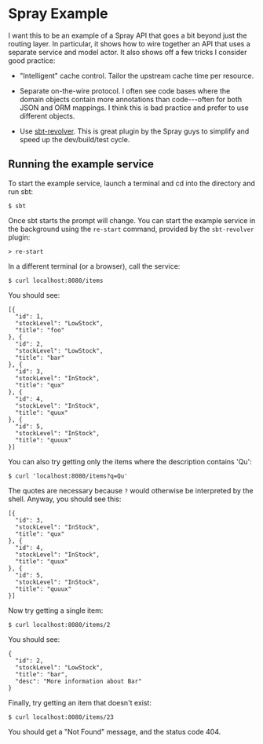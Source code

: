 Spray Example
=============

I want this to be an example of a Spray API that goes a bit beyond just the
routing layer. In particular, it shows how to wire together an API that uses a
separate service and model actor. It also shows off a few tricks I consider good
practice:

* "Intelligent" cache control. Tailor the upstream cache time per resource.

* Separate on-the-wire protocol. I often see code bases where the domain objects
contain more annotations than code---often for both JSON and ORM mappings.
I think this is bad practice and prefer to use different objects.

* Use [sbt-revolver][]. This is great plugin by the Spray guys to simplify and
speed up the dev/build/test cycle.

[sbt-revolver]: https://github.com/spray/sbt-revolver

Running the example service
---------------------------

To start the example service, launch a terminal and cd into the directory and
run sbt:

    $ sbt

Once sbt starts the prompt will change. You can start the example service in the background using the `re-start` command, provided by the `sbt-revolver` plugin:

    > re-start

In a different terminal (or a browser), call the service:

    $ curl localhost:8080/items

You should see:

    [{
      "id": 1,
      "stockLevel": "LowStock",
      "title": "foo"
    }, {
      "id": 2,
      "stockLevel": "LowStock",
      "title": "bar"
    }, {
      "id": 3,
      "stockLevel": "InStock",
      "title": "qux"
    }, {
      "id": 4,
      "stockLevel": "InStock",
      "title": "quux"
    }, {
      "id": 5,
      "stockLevel": "InStock",
      "title": "quuux"
    }]

You can also try getting only the items where the description contains 'Qu':

    $ curl 'localhost:8080/items?q=Qu'

The quotes are necessary because `?` would otherwise be interpreted by the
shell. Anyway, you should see this:

    [{
      "id": 3,
      "stockLevel": "InStock",
      "title": "qux"
    }, {
      "id": 4,
      "stockLevel": "InStock",
      "title": "quux"
    }, {
      "id": 5,
      "stockLevel": "InStock",
      "title": "quuux"
    }]

Now try getting a single item:

    $ curl localhost:8080/items/2

You should see:

    {
      "id": 2,
      "stockLevel": "LowStock",
      "title": "bar",
      "desc": "More information about Bar"
    }

Finally, try getting an item that doesn't exist:

    $ curl localhost:8080/items/23

You should get a "Not Found" message, and the status code 404.

